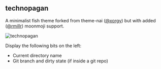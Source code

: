 ## technopagan
A minimalist fish theme forked from theme-nai ([@xorgy](https://github.com/xorgy)) but with added ([@rmillr](https://github.com/rmillr)) moonmoji support.

![technopagan](https://raw.githubusercontent.com/oh-my-fish/theme-technopagan/master/technopagan.png)

Display the following bits on the left:
 * Current directory name
 * Git branch and dirty state (if inside a git repo)
